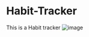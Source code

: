 # Habit-Tracker
This is a Habit tracker
![image](https://github.com/DarkStarStrix/Habit-Tracker/assets/108637439/66e4f071-42f0-43e6-8f55-43dea4b6bf86)
